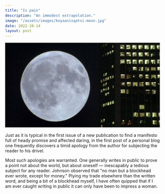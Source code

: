 ```yaml
---
title: "Is pain"
description: "An immodest extrapolation."
image: "/assets/images/koyaanisqatsi-moon.jpg"
date: 2022-10-14
layout: post
---
```


![From Koyaanisqatsi.](/assets/images/koyaanisqatsi-moon.jpg)

Just as it is typical in the first issue of a new publication to find a manifesto full of heady promise and affected daring, in the first post of a personal blog one frequently discovers a timid apology from the author for subjecting the reader to his drivel.

Most such apologies are warranted. One generally writes in public to prove a point not about the world, but about oneself — inescapably a tedious subject for any reader. Johnson observed that "no man but a blockhead ever wrote, except for money." Plying my trade elsewhere than the written word, and being a bit of a blockhead myself, I have often quipped that if I am ever caught writing in public it can only have been to impress a woman.
